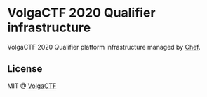 # VolgaCTF 2020 Qualifier infrastructure
VolgaCTF 2020 Qualifier platform infrastructure managed by [Chef](https://github.com/chef/chef).

## License
MIT @ [VolgaCTF](https://github.com/VolgaCTF)
